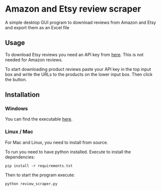 # Amazon and Etsy review scraper

A simple desktop GUI program to download reviews from Amazon and Etsy and export them as an Excel file

## Usage

To download Etsy reviews you need an API key from [here](https://www.etsy.com/developers/documentation/getting_started/api_basics). This is not needed for Amazon reviews. 

To start downloading product reviews paste your API key in the top input box and write the URLs to the products on the lower input box. Then click the button.

## Installation

### Windows

You can find the executable [here](https://github.com/evris99/amazon-etsy-review-scraper/releases/download/v1.0.0/review_scraper.exe).

### Linux / Mac

For Mac and Linux, you need to install from source.

To run you need to have python installed. Execute to install the dependencies:
```
pip install -r requirements.txt
```

Then to start the program execute:
```
python review_scraper.py
```